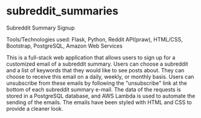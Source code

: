 # subreddit_summaries

Subreddit Summary Signup

Tools/Technologies used: Flask, Python, Reddit API(praw), HTML/CSS, Bootstrap, PostgreSQL, Amazon Web Services

This is a full-stack web application that allows users to sign up for a customized email of a subreddit summary. Users can choose a subreddit and a list of keywords that they would like to see posts about. They can choose to receive this email on a daily, weekly, or monthly basis. Users can unsubscribe from these emails by following the "unsubscribe" link at the bottom of each subreddit summary e-mail. The data of the requests is stored in a PostgreSQL database, and AWS Lambda is used to automate the sending of the emails. The emails have been styled with HTML and CSS to provide a cleaner look.
